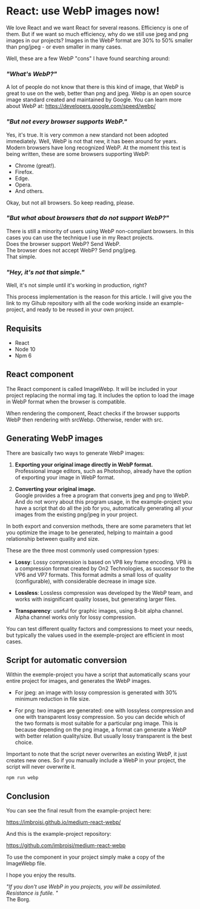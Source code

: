 # React: use WebP images now!

We love React and we want React for several reasons. Efficiency is one of them. But if we want so much efficiency, why do we still use jpeg and png images in our projects? Images in the WebP format are 30% to 50% smaller than png/jpeg - or even smaller in many cases.

Well, these are a few WebP "cons" I have found searching around:

### *"What's WebP?"*
A lot of people do not know that there is this kind of image, that WebP is great to use on the web, better than png and jpeg. Webp is an open source image standard created and maintained by Google. You can learn more about WebP at: https://developers.google.com/speed/webp/

### *"But not every browser supports WebP."*
Yes, it's true. It is very common a new standard not been adopted immediately. Well, WebP is not that new, it has been around for years. Modern browsers have long recognized WebP.
At the moment this text is being written, these are some browsers supporting WebP:
- Chrome (great!).
- Firefox.
- Edge.
- Opera.
- And others.
  
Okay, but not all browsers. So keep reading, please.

### *"But what about browsers that do not support WebP?"*
There is still a minority of users using WebP non-compliant browsers.
In this cases you can use the technique I use in my React projects.<br />
Does the browser support WebP? Send WebP.<br />
The browser does not accept WebP? Send png/jpeg.<br />
That simple.

### *"Hey, it's not that simple."*
Well, it's not simple until it's working in production, right?

This process implementation is the reason for this article.
I will give you the link to my Gihub repository with all the code working inside an example-project, and ready to be reused in your own project.

## Requisits

- React
- Node 10
- Npm 6

## React component
The React component is called ImageWebp. It will be included in your project replacing the normal img tag. It includes the option to load the image in WebP format when the browser is compatible.

When rendering the component, React checks if the browser supports WebP then rendering with srcWebp. Otherwise, render with src.

## Generating WebP images

There are basically two ways to generate WebP images:

1) **Exporting your original image directly in WebP format.**<br />
Professional image editors, such as Photoshop, already have the option of exporting your image in WebP format.

2) **Converting your original image.**<br />
Google provides a free a program that converts jpeg and png to WebP. And do not worry about this program usage, in the example-project you have a script that do all the job for you, automatically generating all your images from the existing png/jpeg in your project.

In both export and conversion methods, there are some parameters that let you optimize the image to be generated, helping to maintain a good relationship between quality and size. 

These are the three most commonly used compression types:

- **Lossy**: Lossy compression is based on VP8 key frame encoding. VP8 is a compression format created by On2 Technologies, as successor to the VP6 and VP7 formats. This format admits a small loss of quality (configurable), with considerable decrease in image size.

- **Lossless**: Lossless compression was developed by the WebP team, and works with insignificant quality losses, but generating larger files.

- **Transparency**: useful for graphic images, using 8-bit alpha channel. Alpha channel works only for lossy compression.

You can test different quality factors and compressions to meet your needs, but typically the values ​​used in the exemple-project are efficient in most cases.

## Script for automatic conversion

Within the exemple-project you have a script that automatically scans your entire project for images, and generates the WebP images.
- For jpeg: an image with lossy compression is generated with 30% minimum reduction in file size.
  
- For png: two images are generated: one with lossyless compression and one with transparent lossy compression. So you can decide which of the two formats is most suitable for a particular png image. This is because depending on the png image, a format can generate a WebP with better relation quality/size. But usually lossy transparent is the best choice.

Important to note that the script never overwrites an existing WebP, it just creates new ones. So if you manually include a WebP in your project, the script will never overwrite it.

    npm run webp


## Conclusion

You can see the final result from the example-project here:

https://imbroisi.github.io/medium-react-webp/

And this is the example-project repository:

https://github.com/imbroisi/medium-react-webp

To use the component in your project simply make a copy of the ImageWebp file.

I hope you enjoy the results.

*"If you don't use WebP in you projects, you will be assimilated.<br />
Resistance is futile. "*<br />
The Borg.
